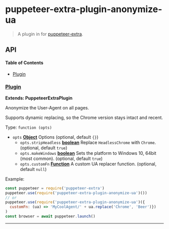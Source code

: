 # puppeteer-extra-plugin-anonymize-ua

> A plugin in for [puppeteer-extra](https://github.com/berstend/puppeteer-extra).

## API

<!-- Generated by documentation.js. Update this documentation by updating the source code. -->

#### Table of Contents

-   [Plugin](#plugin)

### [Plugin](https://github.com/berstend/puppeteer-extra/blob/cdcffa1f3b7cd06d94f6563a849814610d06f4f0/packages/puppeteer-extra-plugin-anonymize-ua/index.js#L24-L52)

**Extends: PuppeteerExtraPlugin**

Anonymize the User-Agent on all pages.

Supports dynamic replacing, so the Chrome version stays intact and recent.

Type: `function (opts)`

-   `opts` **[Object](https://developer.mozilla.org/docs/Web/JavaScript/Reference/Global_Objects/Object)** Options (optional, default `{}`)
    -   `opts.stripHeadless` **[boolean](https://developer.mozilla.org/docs/Web/JavaScript/Reference/Global_Objects/Boolean)** Replace `HeadlessChrome` with `Chrome`. (optional, default `true`)
    -   `opts.makeWindows` **[boolean](https://developer.mozilla.org/docs/Web/JavaScript/Reference/Global_Objects/Boolean)** Sets the platform to Windows 10, 64bit (most common). (optional, default `true`)
    -   `opts.customFn` **[Function](https://developer.mozilla.org/docs/Web/JavaScript/Reference/Statements/function)** A custom UA replacer function. (optional, default `null`)

Example:

```javascript
const puppeteer = require('puppeteer-extra')
puppeteer.use(require('puppeteer-extra-plugin-anonymize-ua')())
// or
puppeteer.use(require('puppeteer-extra-plugin-anonymize-ua')({
  customFn: (ua) => 'MyCoolAgent/' + ua.replace('Chrome', 'Beer')})
)
const browser = await puppeteer.launch()
```

* * *
